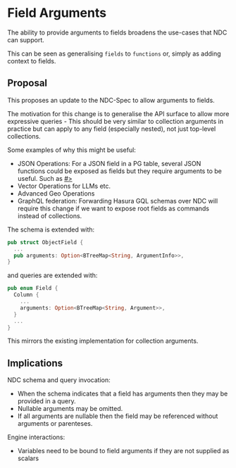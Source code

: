 # Field Arguments

The ability to provide arguments to fields broadens the use-cases that NDC can support.

This can be seen as generalising `fields` to `functions` or, simply as adding context to fields.

## Proposal

This proposes an update to the NDC-Spec to allow arguments to fields.

The motivation for this change is to generalise the API surface to allow more expressive queries - This should be very similar to collection arguments in practice but can apply to any field (especially nested), not just top-level collections.

Some examples of why this might be useful:

* JSON Operations: For a JSON field in a PG table, several JSON functions could be exposed as fields but they require arguments to be useful. Such as [#>](https://www.postgresql.org/docs/9.3/functions-json.html)
* Vector Operations for LLMs etc.
* Advanced Geo Operations
* GraphQL federation: Forwarding Hasura GQL schemas over NDC will require this change if we want to expose root fields as commands instead of collections.

The schema is extended with:

```rust
pub struct ObjectField {
  ...
  pub arguments: Option<BTreeMap<String, ArgumentInfo>>,
}
```

and queries are extended with:

```rust
pub enum Field {
  Column {
    ...
    arguments: Option<BTreeMap<String, Argument>>,
  }
  ...
}
```

This mirrors the existing implementation for collection arguments.

## Implications

NDC schema and query invocation:

* When the schema indicates that a field has arguments then they may be provided in a query.
* Nullable arguments may be omitted.
* If all arguments are nullable then the field may be referenced without arguments or parenteses.

Engine interactions:

* Variables need to be bound to field arguments if they are not supplied as scalars

